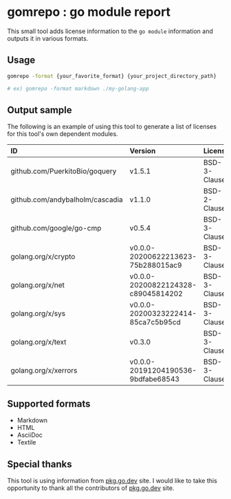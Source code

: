 # gomrepo : go module report

This small tool adds license information to the `go module` information and outputs it in various formats.

## Usage

```sh
gomrepo -format {your_favorite_format} {your_project_directory_path}

# ex) gomrepo -format markdown ./my-golang-app
```

## Output sample

The following is an example of using this tool to generate a list of licenses for this tool's own dependent modules.

|ID|Version|License|
|:---|:---|:---|
|github.com/PuerkitoBio/goquery|v1.5.1|BSD-3-Clause|
|github.com/andybalholm/cascadia|v1.1.0|BSD-2-Clause|
|github.com/google/go-cmp|v0.5.4|BSD-3-Clause|
|golang.org/x/crypto|v0.0.0-20200622213623-75b288015ac9|BSD-3-Clause|
|golang.org/x/net|v0.0.0-20200822124328-c89045814202|BSD-3-Clause|
|golang.org/x/sys|v0.0.0-20200323222414-85ca7c5b95cd|BSD-3-Clause|
|golang.org/x/text|v0.3.0|BSD-3-Clause|
|golang.org/x/xerrors|v0.0.0-20191204190536-9bdfabe68543|BSD-3-Clause|

## Supported formats

- Markdown
- HTML
- AsciiDoc
- Textile

## Special thanks

This tool is using information from [pkg.go.dev](https://pkg.go.dev/) site.
I would like to take this opportunity to thank all the contributors of [pkg.go.dev](https://pkg.go.dev/) site.
